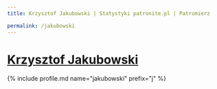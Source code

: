 ```yaml
---
title: Krzysztof Jakubowski | Statystyki patronite.pl | Patromierz

permalink: /jakubowski
---
```


# [Krzysztof Jakubowski](https://patronite.pl/jakubowski)

{% include profile.md name="jakubowski" prefix="j" %}

